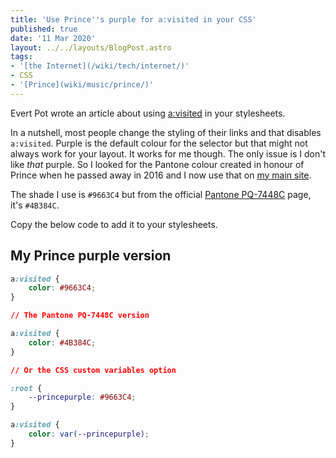 ```yaml
---
title: 'Use Prince''s purple for a:visited in your CSS'
published: true
date: '11 Mar 2020'
layout: ../../layouts/BlogPost.astro
tags:
- '[the Internet](/wiki/tech/internet/)'
- CSS
- '[Prince](wiki/music/prince/)'
---
```


Evert Pot wrote an article about using [a:visited](https://evertpot.com/visited-links/) in your stylesheets.

In a nutshell, most people change the styling of their links and that disables <code>a:visited</code>. Purple is the default colour for the selector but that might not always work for your layout. It works for me though. The only issue is I don't like <em>that</em> purple. So I looked for the Pantone colour created in honour of Prince when he passed away in 2016 and I now use that on [my main site](https://lukealexdavis.co.uk/).

The shade I use is <code>#9663C4</code> but from the official [Pantone PQ-7448C](https://www.pantone.com/connect/PQ-7448C) page, it's <code>#4B384C</code>.

Copy the below code to add it to your stylesheets.

## My Prince purple version

~~~css
a:visited {
    color: #9663C4;
}

// The Pantone PQ-7448C version

a:visited {
    color: #4B384C;
}

// Or the CSS custom variables option

:root {
    --princepurple: #9663C4;
}

a:visited {
    color: var(--princepurple);
}